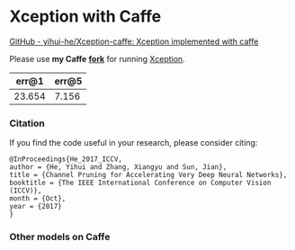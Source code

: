 # Xception with Caffe

[GitHub - yihui-he/Xception-caffe: Xception implemented with caffe](https://github.com/yihui-he/Xception-caffe)

Please use **my Caffe** **[fork](https://github.com/yihui-he/caffe-pro)** for running [Xception](https://arxiv.org/abs/1610.02357).

| err@1 | err@5 |
| --- | --- |
| 23.654 | 7.156 |

### Citation

If you find the code useful in your research, please consider citing:

```
@InProceedings{He_2017_ICCV,
author = {He, Yihui and Zhang, Xiangyu and Sun, Jian},
title = {Channel Pruning for Accelerating Very Deep Neural Networks},
booktitle = {The IEEE International Conference on Computer Vision (ICCV)},
month = {Oct},
year = {2017}
}
```

### Other models on Caffe

[](https://yihui-he.github.io/blog/resnet-on-cifar-10-with-caffe)

[](https://yihui-he.github.io/blog/resnet-on-imagenet-with-caffe)
